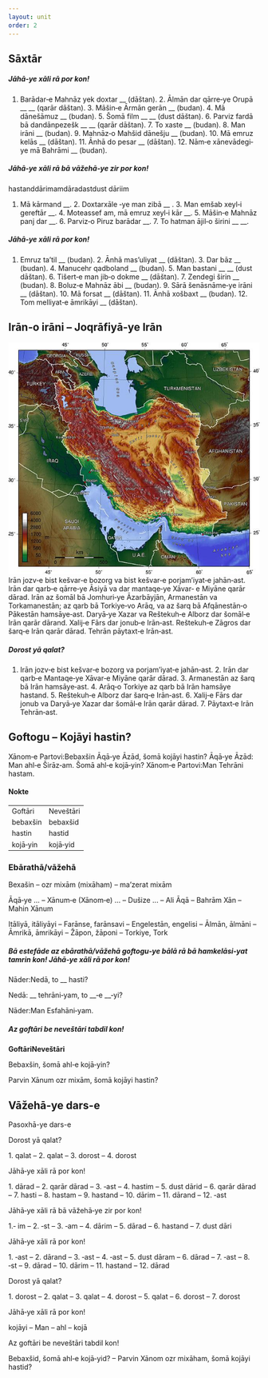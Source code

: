 ```yaml
---
layout: unit
order: 2
---
```



## Sāxtār







##### Jāhā‐ye xāli rā por kon!

1.  Barādar‐e Mahnāz yek doxtar \_\_ (dāštan). 2.  Ālmān dar qārre‐ye Orupā \_\_ \_\_     (qarār dāštan). 3.  Māšin‐e Ārmān gerān \_\_ (budan). 4.  Mā dānešāmuz \_\_ (budan). 5.  Šomā film \_\_ \_\_ (dust dāštan). 6.  Parviz fardā bā dandānpezešk \_\_     \_\_ (qarār dāštan). 7.  To xaste \_\_ (budan). 8.  Man irāni \_\_ (budan). 9.  Mahnāz‐o Mahšid dānešju \_\_ (budan). 10. Mā emruz kelās \_\_ (dāštan). 11. Ānhā do pesar \_\_ (dāštan). 12. Nām‐e xānevādegi‐ye mā Bahrāmi \_\_ (budan).

##### Jāhā‐ye xāli rā bā vāžehā‐ye zir por kon!

hastanddārimamdāradastdust dāriim

1.  Mā kārmand \_\_. 2.  Doxtarxāle ‐ye man zibā \_\_ . 3.  Man emšab xeyl‐i gereftār \_\_. 4.  Moteassef am, mā emruz xeyl‐i kār \_\_. 5.  Māšin‐e Mahnāz panj dar \_\_. 6.  Parviz‐o Piruz barādar \_\_. 7.  To hatman ājil‐o širini \_\_ \_\_.

##### Jāhā‐ye xāli rā por kon!

1.  Emruz ta’til \_\_ (budan). 2.  Ānhā mas’uliyat \_\_ (dāštan). 3.  Dar bāz \_\_ (budan). 4.  Manucehr qadboland \_\_ (budan). 5.  Man bastani \_\_ \_\_ (dust dāštan). 6.  Tišert‐e man jib‐o dokme \_\_ (dāštan). 7.  Zendegi širin \_\_ (budan). 8.  Boluz‐e Mahnāz ābi \_\_ (budan). 9.  Sārā šenāsnāme‐ye irāni \_\_ (dāštan). 10. Mā forsat \_\_ (dāštan). 11. Ānhā xošbaxt \_\_ (budan). 12. Tom melliyat‐e āmrikāyi \_\_ (dāštan).

## Irān‐o irāni – Joqrāfiyā‐ye Irān

![](Pictures/100000000000028A00000257BAAB665C07DF5B5F.jpg)Irān jozv‐e bist kešvar‐e bozorg va bist kešvar‐e porjam’iyat‐e jahān‐ast. Irān dar qarb‐e qārre‐ye Āsiyā va dar mantaqe‐ye Xāvar‐ e Miyāne qarār dārad. Irān az šomāl bā Jomhuri‐ye Āzarbāyjān, Armanestān va Torkamanestān; az qarb bā Torkiye‐vo Arāq, va az šarq bā Afqānestān‐o Pākestān hamsāye‐ast. Daryā‐ye Xazar va Reštekuh‐e Alborz dar šomāl‐e Irān qarār dārand. Xalij‐e Fārs dar jonub‐e Irān‐ast. Reštekuh‐e Zāgros dar šarq‐e Irān qarār dārad. Tehrān pāytaxt‐e Irān‐ast.

##### Dorost yā qalat?

1.  Irān jozv‐e bist kešvar‐e bozorg va porjam’iyat‐e jahān‐ast. 2.  Irān dar qarb‐e Mantaqe‐ye Xāvar‐e Miyāne qarār dārad. 3.  Armanestān az šarq bā Irān hamsāye‐ast. 4.  Arāq‐o Torkiye az qarb bā Irān hamsāye hastand. 5.  Reštekuh‐e Alborz dar šarq‐e Irān‐ast. 6.  Xalij‐e Fārs dar jonub va Daryā‐ye Xazar dar šomāl‐e Irān qarār     dārad. 7.  Pāytaxt‐e Irān Tehrān‐ast.

## Goftogu – Kojāyi hastin?

Xānom‐e Partovi:Bebaxšin Āqā‐ye Āzād, šomā kojāyi hastin? Āqā‐ye Āzād: Man ahl‐e Širāz‐am. Šomā ahl‐e kojā‐yin? Xānom‐e Partovi:Man Tehrāni hastam.

#### Nokte

|          |           |
|--------|--------- |
| Goftāri  | Neveštāri |
| bebaxšin | bebaxšid  |
| hastin   | hastid    |
| kojā‐yin | kojā‐yid  |

### Ebārathā/vāžehā

Bexašin – ozr mixām (mixāham) – ma’zerat mixām

Āqā‐ye ... – Xānum‐e (Xānom‐e) ... – Dušize ... – Ali Āqā – Bahrām Xān – Mahin Xānum

Itāliyā, itāliyāyi – Farānse, farānsavi – Engelestān, engelisi – Ālmān, ālmāni – Āmrikā, āmrikāyi – Žāpon, žāponi – Torkiye, Tork

##### Bā estefāde az ebārathā/vāžehā goftogu‐ye bālā rā bā hamkelāsi‐yat tamrin kon! Jāhā‐ye xāli rā por kon!

Nāder:Nedā, to \_\_ hasti?

Nedā: \_\_ tehrāni‐yam, to \_\_‐e \_\_‐yi?

Nāder:Man Esfahāni‐yam.

##### Az goftāri be neveštāri tabdil kon!

**GoftāriNeveštāri**

Bebaxšin, šomā ahl‐e kojā‐yin?

Parvin Xānum ozr mixām, šomā kojāyi hastin?

## Vāžehā-ye dars-e 

Pasoxhā-ye dars-e 

Dorost yā qalat?

1\. qalat – 2. qalat – 3. dorost – 4. dorost

Jāhā‐ye xāli rā por kon!

1\. dārad – 2. qarār dārad – 3. ‐ast – 4. hastim – 5. dust dārid – 6. qarār dārad – 7. hasti – 8. hastam – 9. hastand – 10. dārim – 11. dārand – 12. ‐ast

Jāhā‐ye xāli rā bā vāžehā‐ye zir por kon!

1.‐ im – 2. ‐st – 3. ‐am – 4. dārim – 5. dārad – 6. hastand – 7. dust dāri

Jāhā‐ye xāli rā por kon!

1\. ‐ast – 2. dārand – 3. ‐ast – 4. ‐ast – 5. dust dāram – 6. dārad – 7. ‐ast – 8. ‐st – 9. dārad – 10. dārim – 11. hastand – 12. dārad

Dorost yā qalat?

1\. dorost – 2. qalat – 3. qalat – 4. dorost – 5. qalat – 6. dorost – 7. dorost

Jāhā‐ye xāli rā por kon!

kojāyi – Man – ahl – kojā

Az goftāri be neveštāri tabdil kon!

Bebaxšid, šomā ahl‐e kojā‐yid? – Parvin Xānom ozr mixāham, šomā kojāyi hastid?

